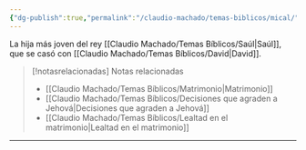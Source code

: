 ```yaml
---
{"dg-publish":true,"permalink":"/claudio-machado/temas-biblicos/mical/","title":"Mical","tags":["lealtad"]}
---
```


La hija más joven del rey [[Claudio Machado/Temas Bíblicos/Saúl\|Saúl]], que se casó con [[Claudio Machado/Temas Bíblicos/David\|David]].

> [!notasrelacionadas] Notas relacionadas
> - [[Claudio Machado/Temas Bíblicos/Matrimonio\|Matrimonio]]
> - [[Claudio Machado/Temas Bíblicos/Decisiones que agraden a Jehová\|Decisiones que agraden a Jehová]]
> - [[Claudio Machado/Temas Bíblicos/Lealtad en el matrimonio\|Lealtad en el matrimonio]]



---


